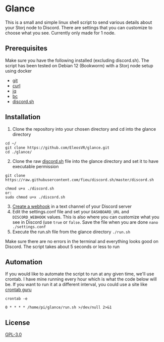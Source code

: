# Glance

This is a small and simple linux shell script to send various details about your Storj node to Discord. There are settings that you can customize to choose what you see. Currently only made for 1 node.

## Prerequisites

Make sure you have the following installed (excluding discord.sh). The script has been tested on Debian 12 (Bookworm) with a Storj node setup using docker
- [git][git]
- [curl][curl]
- [jq][jq]
- [bc][bc]
- [discord.sh][discord]

## Installation

1. Clone the repository into your chosen directory and cd into the glance directory
```
cd ~/
git clone https://github.com/EleosVR/glance.git
cd ./glance/
```
2. Clone the raw [discord.sh][discord] file into the glance directory and set it to have executable permission
```
git clone https://raw.githubusercontent.com/fieu/discord.sh/master/discord.sh

chmod u+x ./discord.sh
or:
sudo chmod u+x ./discord.sh
```
3. [Create a webhook][webhook] in a text channel of your Discord server
4. Edit the settings.conf file and set your `DASHBOARD_URL` and `DISCORD_WEBHOOK` values. This is also where you can customize what you see in Discord (use `true` or `false`. Save the file when you are done
`nano ./settings.conf`
5. Execute the run.sh file from the glance directory
`./run.sh`

Make sure there are no errors in the terminal and everything looks good on Discord. The script takes about 5 seconds or less to run

## Automation

If you would like to automate the script to run at any given time, we'll use crontab. I have mine running every hour which is what the code below will be. If you want to run it at a different interval, you could use a site like [crontab guru][crontab]
```
crontab -e

0 * * * * /home/pi/glance/run.sh >/dev/null 2>&1
```

## License

[GPL-3.0](https://www.gnu.org/licenses/gpl-3.0.en.html)

<!-- Links -->
[git]: https://git-scm.com/download/linux
[curl]: https://curl.se/
[jq]: https://jqlang.github.io/jq/
[bc]: https://www.gnu.org/software/bc/manual/html_mono/bc.html
[discord]: https://github.com/fieu/discord.sh
[webhook]: https://support.discord.com/hc/en-us/articles/228383668-Intro-to-Webhooks
[crontab]: https://crontab.guru/every-1-hour
